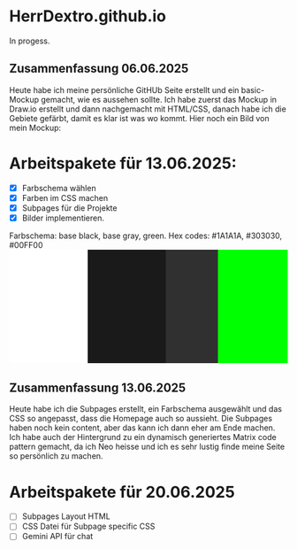 # HerrDextro.github.io

In progess.
## Zusammenfassung 06.06.2025
Heute habe ich meine persönliche GitHUb Seite erstellt und ein basic-Mockup gemacht, wie es aussehen sollte. Ich habe zuerst das Mockup in Draw.io erstellt und dann nachgemacht mit HTML/CSS, danach habe ich die Gebiete gefärbt, damit es klar ist was wo kommt.
Hier noch ein Bild von mein Mockup:


# Arbeitspakete für 13.06.2025:
- [x] Farbschema wählen
- [x] Farben im CSS machen
- [x] Subpages für die Projekte
- [x] Bilder implementieren.

Farbschema: base black, base gray, green.
Hex codes: #1A1A1A, #303030, #00FF00
<img src="palette.png">

## Zusammenfassung 13.06.2025
Heute habe ich die Subpages erstellt, ein Farbschema ausgewählt und das CSS so angepasst, dass die Homepage auch so aussieht. Die Subpages haben noch kein content, aber das kann ich dann eher am Ende machen. Ich habe auch der Hintergrund zu ein dynamisch generiertes Matrix code pattern gemacht, da ich Neo heisse und ich es sehr lustig finde meine Seite so persönlich zu machen.

# Arbeitspakete für 20.06.2025
- [ ] Subpages Layout HTML
- [ ] CSS Datei für Subpage specific CSS
- [ ] Gemini API für chat
